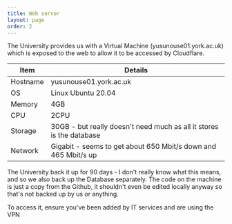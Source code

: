 ```yaml
---
title: Web server
layout: page
order: 2
---
```


The University provides us with a Virtual Machine (yusunouse01.york.ac.uk) which is exposed to the web to allow it to be accessed by Cloudflare.

| Item | Details |
|---|---|
| Hostname | yusunouse01.york.ac.uk | 
| OS | Linux Ubuntu 20.04 | 
| Memory | 4GB | 
| CPU | 2CPU | 
| Storage | 30GB - but really doesn't need much as all it stores is the database |
| Network | Gigabit - seems to get about 650 Mbit/s down and 465 Mbit/s up |

The University back it up for 90 days - I don't really know what this means, and so we also back up the Database separately.
The code on the machine is just a copy from the Github, it shouldn't even be edited locally anyway so that's not backed up by us or anything. 

To access it, ensure you've been added by IT services and are using the VPN